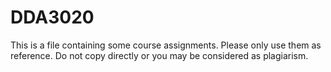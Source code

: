 # DDA3020
This is a file containing some course assignments. Please only use them as reference. Do not copy directly or you may be considered as plagiarism.
